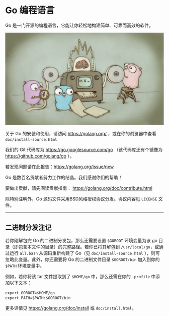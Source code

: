 # Go 编程语言

<!--
# The Go Programming Language

Go is an open source programming language that makes it easy to build simple,
reliable, and efficient software.

![Gopher image](doc/gopher/fiveyears.jpg)

For documentation about how to install and use Go,
visit https://golang.org/ or load doc/install-source.html
in your web browser.

Our canonical Git repository is located at https://go.googlesource.com/go.
There is a mirror of the repository at https://github.com/golang/go.

Go is the work of hundreds of contributors. We appreciate your help!

To contribute, please read the contribution guidelines:
	https://golang.org/doc/contribute.html

##### Note that we do not accept pull requests and that we use the issue tracker for bug reports and proposals only. Please ask questions on https://forum.golangbridge.org or https://groups.google.com/forum/#!forum/golang-nuts.

Unless otherwise noted, the Go source files are distributed
under the BSD-style license found in the LICENSE file.
-->

Go 是一门开源的编程语言，它能让你轻松地构建简单、可靠而高效的软件。

![Gopher image](doc/gopher/fiveyears.jpg)

关于 Go 的安装和使用，请访问 https://golang.org/ ，或在你的浏览器中查看
`doc/install-source.html`

我们的 Git 代码库为 https://go.googlesource.com/go
（该代码库还有个镜像为 https://github.com/golang/go ）。

若发现问题请在此报告：https://golang.org/issue/new

Go 是数百名贡献者努力工作的结晶。我们感谢你们的帮助！

要做出贡献，请先阅读贡献指南：
	https://golang.org/doc/contribute.html

除特别注明外，Go 源码文件采用BSD风格授权协议分发。协议内容见 `LICENSE` 文件。

---

<!--
## Binary Distribution Notes

If you have just untarred a binary Go distribution, you need to set
the environment variable $GOROOT to the full path of the go
directory (the one containing this file).  You can omit the
variable if you unpack it into /usr/local/go, or if you rebuild
from sources by running all.bash (see doc/install-source.html).
You should also add the Go binary directory $GOROOT/bin
to your shell's path.

For example, if you extracted the tar file into $HOME/go, you might
put the following in your .profile:

	export GOROOT=$HOME/go
	export PATH=$PATH:$GOROOT/bin

See https://golang.org/doc/install or doc/install.html for more details.
-->

## 二进制分发注记

若你刚解包完 Go 的二进制分发包，那么还需要设置 `$GOROOT` 环境变量为该 go
目录（即包含本文件的目录）的完整路径。若你已将其解包到 `/usr/local/go`，或通过运行 `all.bash`
从源码重新构建了 Go（见 `doc/install-source.html` ），则可忽略此变量。此外，你还需要将 Go
的二进制文件目录 `$GOROOT/bin` 加入到你的 `$PATH` 环境变量中。

例如，若你将该 tar 文件提取到了 `$HOME/go` 中，那么还需在你的 `.profile` 中添加以下文本：

	export GOROOT=$HOME/go
	export PATH=$PATH:$GOROOT/bin

更多详情见 https://golang.org/doc/install 或 `doc/install.html`。
